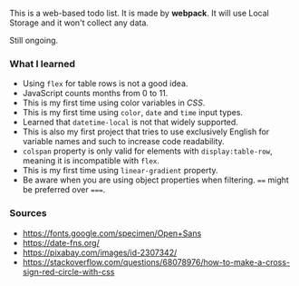 This is a web-based todo list. It is made by **webpack**. It will use Local Storage and it won't collect any data.

Still ongoing.

### What I learned
- Using `flex` for table rows is not a good idea.
- JavaScript counts months from 0 to 11.
- This is my first time using color variables in *CSS*.
- This is my first time using `color`, `date` and `time` input types. 
- Learned that `datetime-local` is not that widely supported.
- This is also my first project that tries to use exclusively English for variable names and such to increase code readability.
- `colspan` property is only valid for elements with `display:table-row`, meaning it is incompatible with `flex`.
- This is my first time using `linear-gradient` property.
- Be aware when you are using object properties when filtering. `==` might be preferred over `===`.

### Sources
- https://fonts.google.com/specimen/Open+Sans
- https://date-fns.org/
- https://pixabay.com/images/id-2307342/
- https://stackoverflow.com/questions/68078976/how-to-make-a-cross-sign-red-circle-with-css
